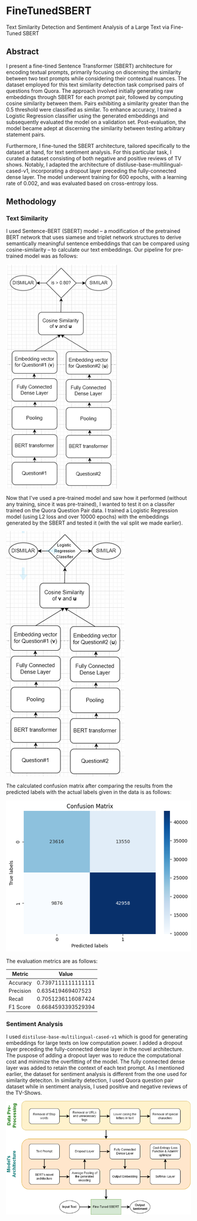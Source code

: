 # FineTunedSBERT
Text Similarity Detection and Sentiment Analysis of a Large Text via Fine-Tuned SBERT

## Abstract
I present a fine-tined Sentence Transformer (SBERT) architecture for encoding textual prompts, primarily focusing on discerning the similarity between two text prompts while considering their contextual nuances. The dataset employed for this text similarity detection task comprised pairs of questions from Quora. The approach involved initially generating raw embeddings through SBERT for each prompt pair, followed by computing cosine similarity between them. Pairs exhibiting a similarity greater than the 0.5 threshold were classified as similar. To enhance accuracy, I trained a Logistic Regression classifier using the generated embeddings and subsequently evaluated the model on a validation set. Post-evaluation, the model became adept at discerning the similarity between testing arbitrary statement pairs.

Furthermore, I fine-tuned the SBERT architecture, tailored specifically to the dataset at hand, for text sentiment analysis. For this particular task, I curated a dataset consisting of both negative and positive reviews of TV shows. Notably, I adapted the architecture of distiluse-base-multilingual-cased-v1, incorporating a dropout layer preceding the fully-connected dense layer. The model underwent training for 600 epochs, with a learning rate of 0.002, and was evaluated based on cross-entropy loss.

## Methodology
### Text Similarity
I used Sentence-BERT (SBERT) model – a modification of the pretrained BERT network that uses siamese and triplet network structures to derive semantically meaningful sentence embeddings that can be compared using cosine-similarity – to calculate our text embeddings. Our pipeline for pre-trained model was as follows:

![Approach_screenshot](https://github.com/MohtashimButt/FineTunedSBERT/blob/master/approach.png)

Now that I've used a pre-trained model and saw how it performed (without any training, since it was pre-trained), I wanted to test it on a classifer trained on the Quora Question Pair data. I trained a Logistic Regression model (using L2 loss and over 10000 epochs) with the embeddings generated by the SBERT and tested it (with the val split we made earlier). 

![Approach_screenshot](https://github.com/MohtashimButt/FineTunedSBERT/blob/master/approach2.png)

The calculated confusion matrix after comparing the results from the predicted labels with the actual labels given in the data is as follows:

![Approach_screenshot](https://github.com/MohtashimButt/FineTunedSBERT/blob/master/conf_mat.png)

The evaluation metrics are as follows:

| Metric | Value |
| -------- | -------- |
| Accuracy | 0.7397111111111111 |
| Precision | 0.635419469407523 |
| Recall | 0.7051236116087424 |
| F1 Score | 0.6684593393529394 |

### Sentiment Analysis
I used `distiluse-base-multilingual-cased-v1` which is good for generating embeddings for large texts on low computation power. I added a dropout layer preceding the fully-connected dense layer in the novel architecture. The puspose of adding a dropout layer was to reduce the computational cost and minimize the overfitting of the model. The fully connected dense layer was added to retain the context of each text prompt. As I mentioned earlier, the dataset for sentiment analysis is different from the one used for similarity deteciton. In similarity detection, I used Quora question pair dataset while in sentiment analysis, I used positive and negative reviews of the TV-Shows.

![Approach_screenshot](https://github.com/MohtashimButt/FineTunedSBERT/blob/master/SBERT.png)
